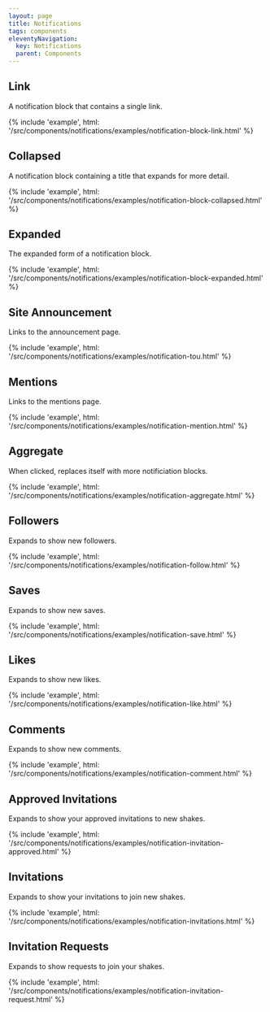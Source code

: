 ```yaml
---
layout: page
title: Notifications
tags: components
eleventyNavigation:
  key: Notifications
  parent: Components
---
```


## Link

A notification block that contains a single link.

{% include 'example', html: '/src/components/notifications/examples/notification-block-link.html' %}

## Collapsed

A notification block containing a title that expands for more detail.

{% include 'example', html: '/src/components/notifications/examples/notification-block-collapsed.html' %}

## Expanded

The expanded form of a notification block.

{% include 'example', html: '/src/components/notifications/examples/notification-block-expanded.html' %}

## Site Announcement

Links to the announcement page.

{% include 'example', html: '/src/components/notifications/examples/notification-tou.html' %}

## Mentions

Links to the mentions page.

{% include 'example', html: '/src/components/notifications/examples/notification-mention.html' %}

## Aggregate

When clicked, replaces itself with more notificiation blocks.

{% include 'example', html: '/src/components/notifications/examples/notification-aggregate.html' %}

## Followers

Expands to show new followers.

{% include 'example', html: '/src/components/notifications/examples/notification-follow.html' %}

## Saves

Expands to show new saves.

{% include 'example', html: '/src/components/notifications/examples/notification-save.html' %}

## Likes

Expands to show new likes.

{% include 'example', html: '/src/components/notifications/examples/notification-like.html' %}

## Comments

Expands to show new comments.

{% include 'example', html: '/src/components/notifications/examples/notification-comment.html' %}

## Approved Invitations

Expands to show your approved invitations to new shakes.

{% include 'example', html: '/src/components/notifications/examples/notification-invitation-approved.html' %}

## Invitations

Expands to show your invitations to join new shakes.

{% include 'example', html: '/src/components/notifications/examples/notification-invitations.html' %}

## Invitation Requests

Expands to show requests to join your shakes.

{% include 'example', html: '/src/components/notifications/examples/notification-invitation-request.html' %}
